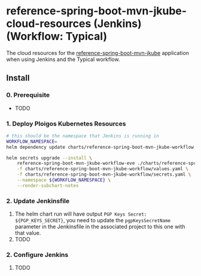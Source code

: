# reference-spring-boot-mvn-jkube-cloud-resources (Jenkins) (Workflow: Typical)
The cloud resources for the [reference-spring-boot-mvn-jkube](https://github.com/ploigos-reference-apps/reference-spring-boot-mvn-jkube)
application when using Jenkins and the Typical workflow.

## Install

### 0. Prerequisite

* TODO

### 1. Deploy Ploigos Kubernetes Resources

```bash
# this should be the namespace that Jenkins is running in
WORKFLOW_NAMESPACE=
helm dependency update charts/reference-spring-boot-mvn-jkube-workflow

helm secrets upgrade --install \
    reference-spring-boot-mvn-jkube-workflow-eve ./charts/reference-spring-boot-mvn-jkube-workflow \
    -f charts/reference-spring-boot-mvn-jkube-workflow/values.yaml \
    -f charts/reference-spring-boot-mvn-jkube-workflow/secrets.yaml \
    --namespace ${WORKFLOW_NAMESPACE} \
    --render-subchart-notes
```

### 2. Update Jenkinsfile

1. The helm chart run will have output `PGP Keys Secret: ${PGP_KEYS_SECRET}`, you need to update
the `pgpKeysSecretName` parameter in the Jenkinsfile in the associated project to this one
with that value.
2. TODO

### 2. Configure Jenkins

1. TODO
